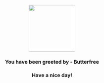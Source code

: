<p align="center">
            <img src="https://raw.githubusercontent.com/PokeAPI/sprites/master/sprites/pokemon/12.png" width="150" height="150">
          </p>
          <h3 align="center">You have been greeted by - <b>Butterfree</b></h3>
          <h3 align="center">Have a nice day!</h3>
        